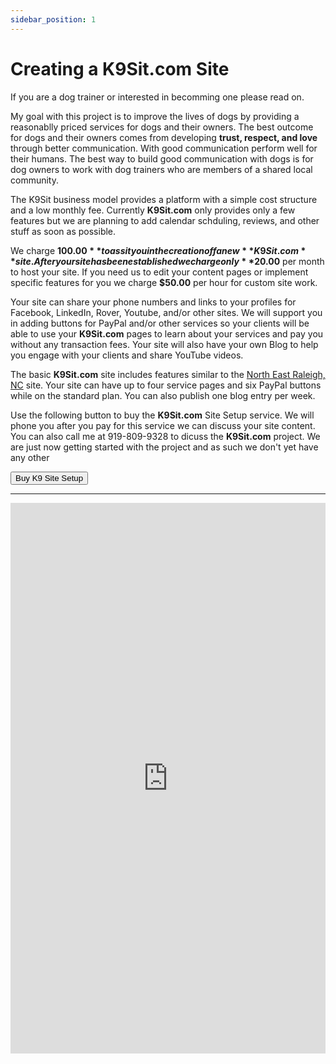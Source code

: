 ```yaml
---
sidebar_position: 1
---
```

# Creating a K9Sit.com Site
If you are a dog trainer or interested in becomming one please read on.

My goal with this project is to improve the lives of dogs by providing a
reasonablly priced services for dogs and their owners. The best outcome for
dogs and their owners comes from developing **trust, respect, and love**
through better communication. With good communication perform well for their
humans. The best way to build good communication with dogs is for dog owners
to work with dog trainers who are members of a shared local community.

The K9Sit business model provides a platform with a simple cost structure and
a low monthly fee. Currently **K9Sit.com** only provides only a few features
but we are planning to add calendar schduling, reviews, and other stuff as
soon as possible.

We charge **$100.00** to assit you in the creation off a new **K9Sit.com**
site. After your site has been established we charge only **$20.00** per month
to host your site. If you need us to edit your content pages or implement
specific features for you we charge **$50.00** per hour for custom site work.

Your site can share your phone numbers and links to your profiles for Facebook,
LinkedIn, Rover, Youtube, and/or other sites. We will support you in adding
buttons for PayPal and/or other services so your clients will be able to use
your **K9Sit.com** pages to learn about your services and pay you without any
transaction fees. Your site will also have your own Blog to help you engage
with your clients and share YouTube videos.

The basic **K9Sit.com** site includes features similar to
the <a href="https://ne-raleigh-nc.k9sit.com/">North East Raleigh, NC</a> site.
Your site can have up to four service pages and six PayPal buttons while on the
standard plan. You can also publish one blog entry per week.

Use the following button to buy the **K9Sit.com** Site Setup service. We will
phone you after you pay for this service we can discuss your site content. You
can also call me at 919-809-9328 to dicuss the **K9Sit.com** project. We are
just now getting started with the project and as such we don't yet have any other

<form action="https://www.paypal.com/cgi-bin/webscr" method="post" target="_top">
<input type="hidden" name="amount" value="100.00" />
<input type="hidden" name="item_name" value="K9 Site Setup Fee" />
<input type="submit" name="submit" value="Buy K9 Site Setup" />

<input type="hidden" name="bn" value="PP-BuyNowBF:btn_buynowCC_LG.gif:NonHostedGuest" />
<input type="hidden" name="business" value="farnsworth2008@gmail.com" />
<input type="hidden" name="button_subtype" value="services" />
<input type="hidden" name="cmd" value="_xclick" />
<input type="hidden" name="currency_code" value="USD" />
<input type="hidden" name="lc" value="US" />
<input type="hidden" name="no_note" value="0" />
<input type="hidden" name="shipping" value="0.00" />
</form>

<hr/>

<iframe 
allow="accelerometer; autoplay; clipboard-write; encrypted-media; gyroscope; picture-in-picture; web-share"
allowfullscreen
frameborder="0"
height="881" 
src="https://www.youtube.com/embed/knmtMffM_ho"
title="Rainy days with Tig"
width="100%"
/>
